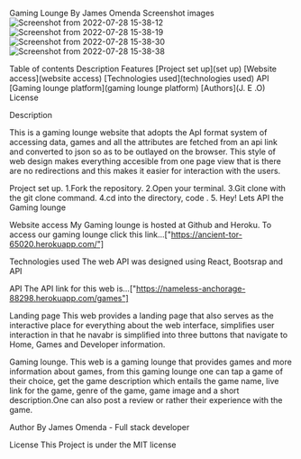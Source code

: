 Gaming Lounge By James Omenda Screenshot images![Screenshot from 2022-07-28 15-38-12](https://user-images.githubusercontent.com/104456561/181508298-ed07b290-7ce8-4e05-8abf-2e9a16d1ca75.png)
![Screenshot from 2022-07-28 15-38-19](https://user-images.githubusercontent.com/104456561/181508751-845e654b-98dc-4580-8a45-c6af6717bbd9.png)
![Screenshot from 2022-07-28 15-38-30](https://user-images.githubusercontent.com/104456561/181508981-f5484932-162c-41fe-8c5a-27da62f1c57a.png)
![Screenshot from 2022-07-28 15-38-38](https://user-images.githubusercontent.com/104456561/181509106-96548ced-3918-4e46-8376-1407cb6884d4.png)

Table of contents 
Description Features 
[Project set up](set up) 
[Website access](website access) 
[Technologies used](technologies used) 
API 
[Gaming lounge platform](gaming lounge platform)
[Authors](J. E .O) License

Description

This is a gaming lounge website that adopts the ApI format system of accessing data, games and all the attributes are fetched from an api link and converted to json so as to be outlayed on the browser. This style of web design makes everything accesible from one page view that is there are no redirections and this makes it easier for interaction with the users.

Project set up.
1.Fork the repository.
2.Open your terminal.
3.Git clone with the git clone command.
4.cd into the directory, code .
5. Hey! Lets API the Gaming lounge

Website access My Gaming lounge is hosted at Github and Heroku. To access our gaming lounge click this link...["https://ancient-tor-65020.herokuapp.com/"]

Technologies used The web API was designed using React, Bootsrap and API

API The API link for this web is...["https://nameless-anchorage-88298.herokuapp.com/games"]

Landing page 
This web provides a landing page that also serves as the interactive place for everything about the web interface, simplifies user interaction in that he navabr is simplified into three buttons that navigate to Home, Games and Developer information.

Gaming lounge. 
This web is a gaming lounge that provides games and more information about games, from this gaming lounge one can tap a game of their choice, get the game description which entails the game name, live link for the game, genre of the game, game image and a short description.One can also post a review or rather their experience with the game.

Author By James Omenda - Full stack developer

License This Project is under the MIT license

